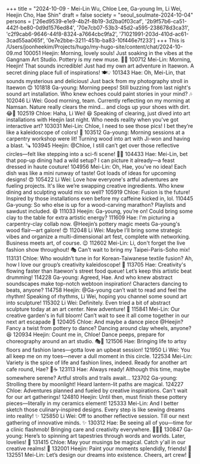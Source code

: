 +++
title = "2024-10-09 - Mei-Lin Wu, Chloe Lee, Ga-young Im, Li Wei, Heejin Cho, Hae Shin"
draft = false
society = "seoul_soulmate-2024-10-04"
persons = ['26ed9539-e1e9-4b2f-8b19-3d2ba0f03caf', '2b9f57b6-ca51-442f-be80-0d9d1576ed84', '70e7cb07-53b3-45d2-a595-238678d3ca31', 'c2f9cab6-9646-44f8-8324-a7664cbc9fa2', '71021991-203d-410d-ac61-3cad55aa065f', '0e7e2bbe-3211-451b-ba83-10f446e7f233']
+++
This is /Users/joonheekim/Projects/hugo/my-hugo-site/content/chat/2024-10-09.md
100051 Heejin: Morning, lovely souls! Just soaking in the vibes at the Gangnam Art Studio. Pottery is my new muse. 🎨✨
100712 Mei-Lin: Morning, Heejin! That sounds incredible! Just had my own art adventure in Itaewon. A secret dining place full of inspirations! 🍽️💡
101343 Hae: Oh, Mei-Lin, that sounds mysterious and delicious! Just back from my photography stroll in Itaewon 😊
101818 Ga-young: Morning peeps! Still buzzing from last night's sound art installation. Who knew echoes could paint stories in your mind? 🎶
102046 Li Wei: Good morning, team. Currently reflecting on my morning at Namsan. Nature really clears the mind... and clogs up your shoes with dirt. 😂🌳
102519 Chloe: Haha, Li Wei! 😆 Speaking of clearing, just dived into art installations with Heejin last night. Who needs reality when you've got interactive art?
103031 Mei-Lin: Chloe, I need to see those pics! I bet they’re like a kaleidoscope of colors! 🎨
103512 Ga-young: Morning sessions at a carpentry workshop were lit! Turning wood into art with Ji-won and having a blast. 🪚
103945 Heejin: @Chloe, I still can’t get over those reflective circles—felt like stepping into a sci-fi scene! 📸✨
104433 Hae: Mei-Lin, bet that pop-up dining had a wild setup? I can picture it already—a feast dressed in haute couture!
104956 Mei-Lin: Oh, Hae, you’ve no idea! Each dish was like a mini runway of taste! Got loads of ideas for upcoming designs! 😍
105422 Li Wei: Love how everyone's artful adventures are fueling projects. It's like we’re swapping creative ingredients. Who knew dining and sculpting would mix so well?
105919 Chloe: Fusion is the future! Inspired by those installations even before my caffeine kicked in, lol.
110445 Ga-young: So who else is up for a wood-carving marathon? Playlists and sawdust included. 😄
111033 Heejin: Ga-young, you’re on! Could bring some clay to the table for extra artistic energy?
111609 Hae: I'm picturing a carpentry-clay collab now. @Heejin’s pottery magic meets Ga-young's wood flair—art galore! 😍
112048 Li Wei: Maybe I’ll bring some strategic vibes and organize a multi-dimensional art fest, complete with networking. Business meets art, of course. 😉
112602 Mei-Lin: Li, don't forget the live fashion show throughout! 🎭 Can't wait to bring my Taipei-Paris-Soho mix!
113131 Chloe: Who wouldn’t tune in for Korean-Taiwanese textile fusion? Ah, how I love our group’s creativity kaleidoscope! 🌈
113705 Hae: Creativity's flowing faster than Itaewon's street food queue! Let’s keep this artistic beat drumming!
114228 Ga-young: Agreed, Hae. And who knew abstract soundscapes make top-notch webtoon inspiration! Characters dancing to beats, anyone?
114758 Heejin: @Ga-young can’t wait to read and feel the rhythm! Speaking of rhythms, Li Wei, hoping you channel some sound art into sculpture!
115302 Li Wei: Definitely. Even tried a bit of abstract sculpture today at an art center. New adventure! 🧡
115841 Mei-Lin: Our creative garden's in full bloom! Can’t wait to see it all come together in our next art escapade 🌷
120405 Chloe: And maybe a dance piece @Heejin? Fancy a twist from pottery to dance? Dancing around clay wheels, anyone? 😆
120934 Heejin: Count me in, Chloe! Dance peeps, prepare for choreography around an art studio. 🎭💃
121506 Hae: Bringing life to artsy floors and fashion lanes—gotta love an upbeat session!
121950 Li Wei: You all keep me on my toes—never a dull moment in this circle. 
122534 Mei-Lin: Variety is the spice of life and fashion lines, indeed. Ready for another art cafe round, Hae? 🍃☕
123113 Hae: Always ready! Although this time, maybe somewhere serene? Artful strolls and trails await...
123702 Ga-young: Strolling there by moonlight! Heard lantern-lit paths are magical.
124227 Chloe: Adventures planned and fueled by creative inspirations. Can't wait for our art gatherings! 
124810 Heejin: Until then, must finish these pottery pieces—literally in my ceramics element!
125333 Mei-Lin: And I better sketch those culinary-inspired designs. Every step is like sewing dreams into reality! ✨
125850 Li Wei: Off to another reflective session. Till our next gathering of innovative minds. ✨
130312 Hae: Be seeing all of you—time for a clinic flashmob! Bringing care and creativity everywhere. 🦸‍♀️🐾
130847 Ga-young: Here’s to spinning art tapestries through words and worlds. Later, lovelies! 🧚
131415 Chloe: May your musings be magical. Catch y'all in our creative realms! 🧠
132001 Heejin: Paint your moments splendidly, friends! 🌈
132551 Mei-Lin: Let’s design our dreams into existence. Cheers, art crew! 🎨

